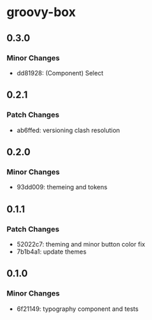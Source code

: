 # groovy-box

## 0.3.0

### Minor Changes

- dd81928: (Component) Select

## 0.2.1

### Patch Changes

- ab6ffed: versioning clash resolution

## 0.2.0

### Minor Changes

- 93dd009: themeing and tokens

## 0.1.1

### Patch Changes

- 52022c7: theming and minor button color fix
- 7b1b4a1: update themes

## 0.1.0

### Minor Changes

- 6f21149: typography component and tests
